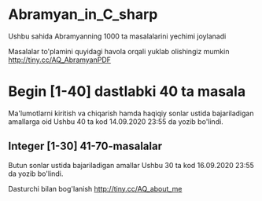 # Abramyan_in_C_sharp
Ushbu sahida Abramyanning 1000 ta masalalarini yechimi joylanadi 

Masalalar to'plamini quyidagi havola orqali yuklab olishingiz mumkin
http://tiny.cc/AQ_AbramyanPDF

# Begin [1-40] dastlabki 40 ta masala 
Ma'lumotlarni kiritish va chiqarish hamda
haqiqiy sonlar ustida bajariladigan amallarga oid
Ushbu 40 ta kod 14.09.2020 23:55 da yozib bo'lindi.

## Integer [1-30] 41-70-masalalar
Butun sonlar ustida bajariladigan amallar
Ushbu 30 ta kod 16.09.2020 23:55 da yozib bo'lindi.

Dasturchi bilan bog'lanish
http://tiny.cc/AQ_about_me
